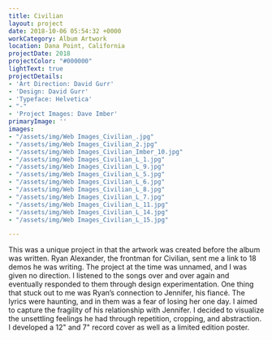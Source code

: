 ```yaml
---
title: Civilian
layout: project
date: 2018-10-06 05:54:32 +0000
workCategory: Album Artwork
location: Dana Point, California
projectDate: 2018
projectColor: "#000000"
lightText: true
projectDetails:
- 'Art Direction: David Gurr'
- 'Design: David Gurr'
- 'Typeface: Helvetica'
- "-"
- 'Project Images: Dave Imber'
primaryImage: ''
images:
- "/assets/img/Web Images_Civilian_.jpg"
- "/assets/img/Web Images_Civilian_2.jpg"
- "/assets/img/Web Images_Civilian_Imber_10.jpg"
- "/assets/img/Web Images_Civilian_L_1.jpg"
- "/assets/img/Web Images_Civilian_L_9.jpg"
- "/assets/img/Web Images_Civilian_L_5.jpg"
- "/assets/img/Web Images_Civilian_L_6.jpg"
- "/assets/img/Web Images_Civilian_L_8.jpg"
- "/assets/img/Web Images_Civilian_L_7.jpg"
- "/assets/img/Web Images_Civilian_L_11.jpg"
- "/assets/img/Web Images_Civilian_L_14.jpg"
- "/assets/img/Web Images_Civilian_L_15.jpg"

---
```

This was a unique project in that the artwork was created before the album was written. Ryan Alexander, the frontman for Civilian, sent me a link to 18 demos he was writing. The project at the time was unnamed, and I was given no direction. I listened to the songs over and over again and eventually responded to them through design experimentation. One thing that stuck out to me was Ryan’s connection to Jennifer, his fiancé. The lyrics were haunting, and in them was a fear of losing her one day. I aimed to capture the fragility of his relationship with Jennifer. I decided to visualize the unsettling feelings he had through repetition, cropping, and abstraction. I developed a 12" and 7" record cover as well as a limited edition poster.
